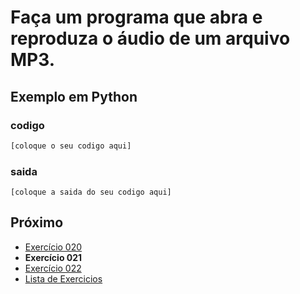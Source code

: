 # Faça um programa que abra e reproduza o áudio de um arquivo MP3.

## Exemplo em Python

### codigo

``` python
[coloque o seu codigo aqui]
```

### saida

```
[coloque a saida do seu codigo aqui]
```

## Próximo

- [Exercício 020](../../020python)
- **Exercício 021**
- [Exercício 022](../../022python)
- [Lista de Exercicios](../../)

